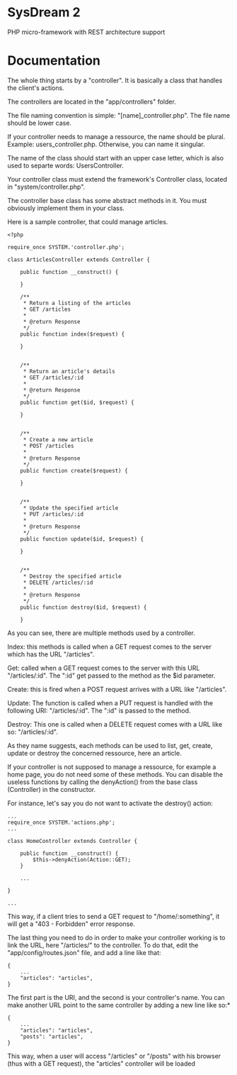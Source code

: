 SysDream 2
=========

PHP micro-framework with REST architecture support


Documentation
=======

The whole thing starts by a "controller". It is basically a class that handles the client's actions.

The controllers are located in the "app/controllers" folder.

The file naming convention is simple: "[name]_controller.php". The file name should be lower case.

If your controller needs to manage a ressource, the name should be plural. Example: users_controller.php. Otherwise, you can name it singular.

The name of the class should start with an upper case letter, which is also used to separte words: UsersController.



Your controller class must extend the framework's Controller class, located in "system/controller.php".

The controller base class has some abstract methods in it. You must obviously implement them in your class.


Here is a sample controller, that could manage articles.

```
<?php

require_once SYSTEM.'controller.php';

class ArticlesController extends Controller {

	public function __construct() {

	}

	/**
	 * Return a listing of the articles
	 * GET /articles
	 * 
	 * @return Response
	 */
	public function index($request) {

	}


	/**
	 * Return an article's details
	 * GET /articles/:id
	 * 
	 * @return Response
	 */
	public function get($id, $request) {

	}


	/**
	 * Create a new article
	 * POST /articles
	 * 
	 * @return Response
	 */
	public function create($request) {

	}


	/**
	 * Update the specified article
	 * PUT /articles/:id
	 * 
	 * @return Response
	 */
	public function update($id, $request) {

	}


	/**
	 * Destroy the specified article
	 * DELETE /articles/:id
	 * 
	 * @return Response
	 */
	public function destroy($id, $request) {

	}

```

As you can see, there are multiple methods used by a controller.


Index: this methods is called when a GET request comes to the server which has the URL "/articles".

Get: called when a GET request comes to the server with this URL "/articles/:id". The ":id" get passed to the method as the $id parameter.

Create: this is fired when a POST request arrives with a URL like "/articles".

Update: The function is called when a PUT request is handled with the following URI: "/articles/:id". The ":id" is passed to the method.

Destroy: This one is called when a DELETE request comes with a URL like so: "/articles/:id".


As they name suggests, each methods can be used to list, get, create, update or destroy the concerned ressource, here an article.


If your controller is not supposed to manage a ressource, for example a home page, you do not need some of these methods.
You can disable the useless functions by calling the denyAction() from the base class (Controller) in the constructor.

For instance, let's say you do not want to activate the destroy() action:

```
...
require_once SYSTEM.'actions.php';
...

class HomeController extends Controller {

	public function __construct() {
		$this->denyAction(Action::GET);
	}

	...

}

...
```

This way, if a client tries to send a GET request to "/home/:something", it will get a "403 - Forbidden" error response.


The last thing you need to do in order to make your controller working is to link the URL, here "/articles/" to the controller.
To do that, edit the "app/config/routes.json" file, and add a line like that:

```
{
	...
	"articles": "articles",
}
```

The first part is the URI, and the second is your controller's name.
You can make another URL point to the same controller by adding a new line like so:*

```
{
	...
	"articles": "articles",
	"posts": "articles",
}
```

This way, when a user will access "/articles" or "/posts" with his browser (thus with a GET request), the "articles" controller will be loaded 